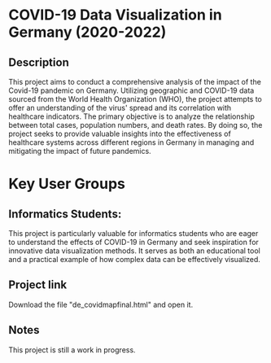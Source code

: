 # COVID-19 Data Visualization in Germany (2020-2022)

## Description
This project aims to conduct a comprehensive analysis of the impact of the Covid-19 pandemic on Germany. Utilizing geographic and COVID-19 data sourced from the World Health Organization (WHO), the project attempts to offer an understanding of the virus' spread and its correlation with healthcare indicators. The primary objective is to analyze the relationship between total cases, population numbers, and death rates. By doing so, the project seeks to provide valuable insights into the effectiveness of healthcare systems across different regions in Germany in managing and mitigating the impact of future pandemics.

# Key User Groups
## Informatics Students:
This project is particularly valuable for informatics students who are eager to understand the effects of COVID-19 in Germany and seek inspiration for innovative data visualization methods. It serves as both an educational tool and a practical example of how complex data can be effectively visualized.

## Project link
Download the file "de_covidmapfinal.html" and open it.

## Notes
This project is still a work in progress. 
